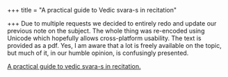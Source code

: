 +++
title = "A practical guide to Vedic svara-s in recitation"

+++
Due to multiple requests we decided to entirely redo and update our
previous note on the subject. The whole thing was re-encoded using
Unicode which hopefully allows cross-platform usability. The text is
provided as a pdf. Yes, I am aware that a lot is freely available on the
topic, but much of it, in our humble opinion, is confusingly presented.

[A practical guide to vedic svara-s in
recitation.](https://manasataramgini.files.wordpress.com/2008/09/svaras_new.pdf)
